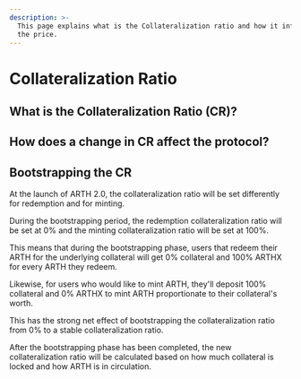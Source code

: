 ```yaml
---
description: >-
  This page explains what is the Collateralization ratio and how it influences
  the price.
---
```


# Collateralization Ratio

## What is the Collateralization Ratio \(CR\)?

## How does a change in CR affect the protocol?

## Bootstrapping the CR

At the launch of ARTH 2.0, the collateralization ratio will be set differently for redemption and for minting.

During the bootstrapping period, the redemption collateralization ratio will be set at 0% and the minting collateralization ratio will be set at 100%.

This means that during the bootstrapping phase, users that redeem their ARTH for the underlying collateral will get 0% collateral and 100% ARTHX for every ARTH they redeem.

Likewise, for users who would like to mint ARTH, they'll deposit 100% collateral and 0% ARTHX to mint ARTH proportionate to their collateral's worth.

This has the strong net effect of bootstrapping the collateralization ratio from 0% to a stable collateralization ratio.

After the bootstrapping phase has been completed, the new collateralization ratio will be calculated based on how much collateral is locked and how ARTH is in circulation.

